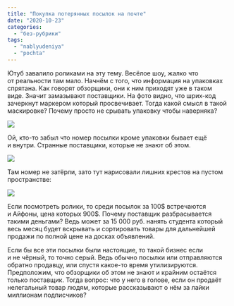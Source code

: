 ```yaml
---
title: "Покупка потерянных посылок на почте"
date: "2020-10-23"
categories: 
  - "без-рубрики"
tags: 
  - "nablyudeniya"
  - "pochta"
---
```


Ютуб завалило роликами на эту тему. Весёлое шоу, жалко что от реальности там мало. Начнём с того, что информация на упаковках спрятана. Как говорят обзорщики, они к ним приходят уже в таком виде. Значит замазывают поставщики. На фото видно, что шрих-код зачеркнут маркером который просвечивает. Тогда какой смысл в такой маскировке? Почему просто не срывать упаковку чтобы наверняка?

![](/blog/assets/img/youtube-i-posilky-1-1-lg.jpg)

Ой, кто-то забыл что номер посылки кроме упаковки бывает ещё и внутри. Странные поставщики, которые не знают об этом.

![](/blog/assets/img/youtube-i-posilky-2-1-lg.jpg)

Там номер не затёрли, зато тут нарисовали лишних крестов на пустом пространстве:

![](/blog/assets/img/youtube-i-posilky-3-lg.jpg)

Если посмотреть ролики, то среди посылок за 100$ встречаются и Айфоны, цена которых 900$. Почему поставщик разбрасывается такими деньгами? Ведь может за 15 000 руб. нанять студента который весь месяц будет вскрывать и сортировать товары для дальнейшей продажи по полной цене на досках объявлений.

Если бы все эти посылки были настоящие, то такой бизнес если и не чёрный, то точно серый. Ведь обычно посылки или отправляются обратно продавцу, или спустя какое-то время утилизируются. Предположим, что обзорщики об этом не знают и крайним остаётся только поставщик. Тогда вопрос: что у него в голове, если он продаёт нелегальный товар людям, которые рассказывают о нём за лайки миллионам подписчиков?
